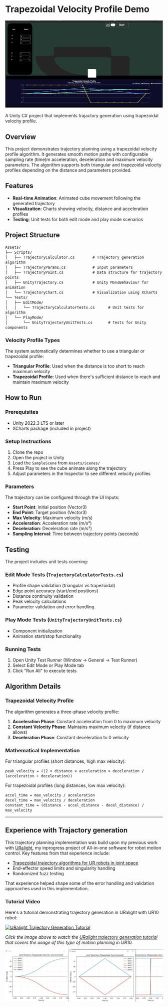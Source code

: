 # Trapezoidal Velocity Profile Demo

![Screenshot](Screenshot.png)

A Unity C# project that implements trajactory generation using trapezoidal velocity profile.

## Overview

This project demonstrates trajectory planning using a trapezoidal velocity profile algorithm. It generates smooth motion paths with configurable sampling rate (time)m acceleration, deceleration and maximum velocity parameters. The algorithm supports both triangular and trapezoidal velocity profiles depending on the distance and parameters provided.

## Features

- **Real-time Animation**: Animated cube movement following the generated trajectory
- **Visualization**: Charts showing velocity, distance and acceleration profiles
- **Testing**: Unit tests for both edit mode and play mode scenarios

## Project Structure

```
Assets/
├── Scripts/
│   ├── TrajectoryCalculator.cs        # Trajectory generation algorithm
│   ├── TrajectoryParams.cs            # Input parameters
│   ├── TrajectoryPoint.cs             # Data structure for trajectory points
│   ├── UnityTrajectory.cs             # Unity MonoBehaviour for animation
│   └── TrajectoryChart.cs             # Visualization using XCharts
└── Tests/
│   ├── EditMode/
│   │   └── TrajectoryCalculatorTests.cs      # Unit tests for algorithm
│   └── PlayMode/
│       └── UnityTrajectoryUnitTests.cs       # Tests for Unity components
```


### Velocity Profile Types

The system automatically determines whether to use a triangular or trapezoidal profile:

- **Triangular Profile**: Used when the distance is too short to reach maximum velocity
- **Trapezoidal Profile**: Used when there's sufficient distance to reach and maintain maximum velocity

## How to Run

### Prerequisites

- Unity 2022.3 LTS or later
- XCharts package (included in project)

### Setup Instructions

1. Clone the repo
2. Open the project in Unity
3. Load the `SampleScene` from `Assets/Scenes/`
4. Press Play to see the cube animate along the trajectory
5. Adjust parameters in the Inspector to see different velocity profiles

### Parameters

The trajectory can be configured through the UI Inputs:

- **Start Point**: Initial position (Vector3)
- **End Point**: Target position (Vector3)
- **Max Velocity**: Maximum velocity (m/s)
- **Acceleration**: Acceleration rate (m/s²)
- **Deceleration**: Deceleration rate (m/s²)
- **Sampling Interval**: Time between trajectory points (seconds)

## Testing

The project includes unit tests covering:

### Edit Mode Tests (`TrajectoryCalculatorTests.cs`)
- Profile shape validation (triangular vs trapezoidal)
- Edge point accuracy (start/end positions)
- Distance continuity validation
- Peak velocity calculations
- Parameter validation and error handling

### Play Mode Tests (`UnityTrajectoryUnitTests.cs`)
- Component initialization
- Animation start/stop functionality

### Running Tests

1. Open Unity Test Runner (Window → General → Test Runner)
2. Select Edit Mode or Play Mode tab
3. Click "Run All" to execute tests

## Algorithm Details

### Trapezoidal Velocity Profile

The algorithm generates a three-phase velocity profile:

1. **Acceleration Phase**: Constant acceleration from 0 to maximum velocity
2. **Constant Velocity Phase**: Maintains maximum velocity (if distance allows)
3. **Deceleration Phase**: Constant deceleration to 0 velocity

### Mathematical Implementation

For triangular profiles (short distances, high max velocity):
```
peak_velocity = √(2 × distance × acceleration × deceleration / (acceleration + deceleration))
```

For trapezoidal profiles (long distances, low max velocity):
```
accel_time = max_velocity / acceleration
decel_time = max_velocity / deceleration
constant_time = (distance - accel_distance - decel_distance) / max_velocity
```

---

## Experience with Trajactory generation

This trajectory planning implementation was build upon my previous work with [URalight](https://github.com/vasu-sutariya/Uralight), my inprogress project of All-in-one software for robot motion control. Key features from that experience include:

- [Trapezoidal trajectory algorithms for UR robots in joint space](https://github.com/vasu-sutariya/Uralight/blob/Traj/Assets/Added%20files/ROBOT%20Models/Scripts/UNITY/TrajectoryCalculator.cs#L126)
- End-effector speed limits and singularity handling
- Randomized fuzz testing 

That experience helped shape some of the error handling and validation approaches used in this implementation.

### Tutorial Video

Here's a tutorial demonstrating trajectory generation in URalight with UR10 robot:

[![URalight Trajectory Generation Tutorial](https://img.youtube.com/vi/M2Cn9kw-wbA/0.jpg)](https://youtu.be/M2Cn9kw-wbA)

*Click the image above to watch the [URalight trajectory generation tutorial](https://youtu.be/M2Cn9kw-wbA) that covers the usage of this type of motion planning in UR10.*

![Trajectory graphs](Trapazoidal_Trajactory_UR10.png)


